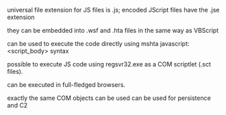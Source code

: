 universal file extension for JS files is .js; encoded JScript files have the .jse extension

they can be embedded into .wsf and .hta files in the same way as VBScript

can be used to execute the code directly using mshta javascript:<script_body> syntax

possible to execute JS code
using regsvr32.exe as a COM scriptlet (.sct files).

can be executed in full-fledged browsers.

exactly the same COM objects can be used can be used for persistence and C2


